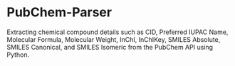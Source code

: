 # PubChem-Parser
Extracting chemical compound details such as CID, Preferred IUPAC Name, Molecular Formula, Molecular Weight, InChI, InChIKey, SMILES Absolute, SMILES Canonical, and SMILES Isomeric from the PubChem API using Python.
